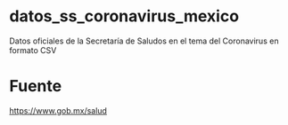 # datos_ss_coronavirus_mexico
Datos oficiales de la Secretaría de Saludos en el tema del Coronavirus en formato CSV

# Fuente
https://www.gob.mx/salud
